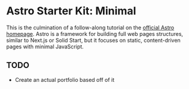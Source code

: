 # Astro Starter Kit: Minimal

This is the culmination of a follow-along tutorial on the  [official Astro homepage](https://astro.build/). Astro is a framework for building full web pages structures, similar to Next.js or Solid Start, but it focuses on static, content-driven pages with minimal JavaScript.

## TODO
- Create an actual portfolio based off of it
